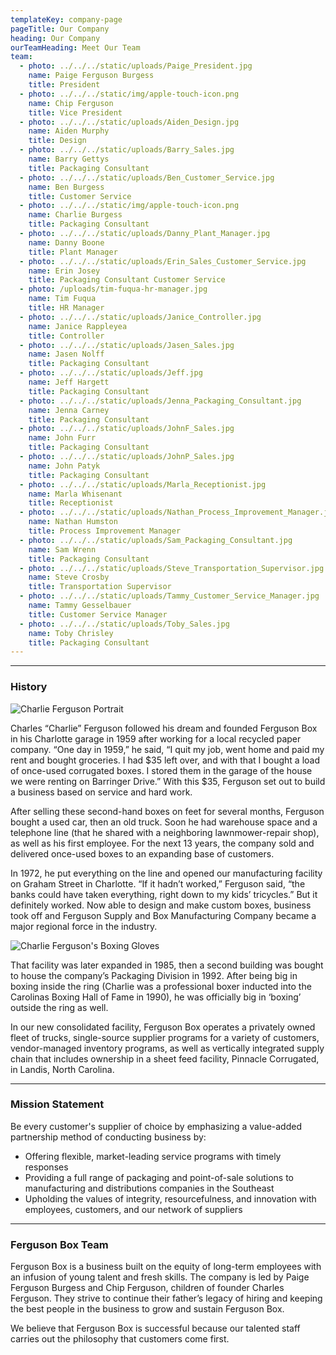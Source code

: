 ```yaml
---
templateKey: company-page
pageTitle: Our Company
heading: Our Company
ourTeamHeading: Meet Our Team
team:
  - photo: ../../../static/uploads/Paige_President.jpg
    name: Paige Ferguson Burgess
    title: President
  - photo: ../../../static/img/apple-touch-icon.png
    name: Chip Ferguson
    title: Vice President
  - photo: ../../../static/uploads/Aiden_Design.jpg
    name: Aiden Murphy
    title: Design
  - photo: ../../../static/uploads/Barry_Sales.jpg
    name: Barry Gettys
    title: Packaging Consultant
  - photo: ../../../static/uploads/Ben_Customer_Service.jpg
    name: Ben Burgess
    title: Customer Service
  - photo: ../../../static/img/apple-touch-icon.png
    name: Charlie Burgess
    title: Packaging Consultant
  - photo: ../../../static/uploads/Danny_Plant_Manager.jpg
    name: Danny Boone
    title: Plant Manager
  - photo: ../../../static/uploads/Erin_Sales_Customer_Service.jpg
    name: Erin Josey
    title: Packaging Consultant Customer Service
  - photo: /uploads/tim-fuqua-hr-manager.jpg
    name: Tim Fuqua
    title: HR Manager
  - photo: ../../../static/uploads/Janice_Controller.jpg
    name: Janice Rappleyea
    title: Controller
  - photo: ../../../static/uploads/Jasen_Sales.jpg
    name: Jasen Nolff
    title: Packaging Consultant
  - photo: ../../../static/uploads/Jeff.jpg
    name: Jeff Hargett
    title: Packaging Consultant
  - photo: ../../../static/uploads/Jenna_Packaging_Consultant.jpg
    name: Jenna Carney
    title: Packaging Consultant
  - photo: ../../../static/uploads/JohnF_Sales.jpg
    name: John Furr
    title: Packaging Consultant
  - photo: ../../../static/uploads/JohnP_Sales.jpg
    name: John Patyk
    title: Packaging Consultant
  - photo: ../../../static/uploads/Marla_Receptionist.jpg
    name: Marla Whisenant
    title: Receptionist
  - photo: ../../../static/uploads/Nathan_Process_Improvement_Manager.jpg
    name: Nathan Humston
    title: Process Improvement Manager
  - photo: ../../../static/uploads/Sam_Packaging_Consultant.jpg
    name: Sam Wrenn
    title: Packaging Consultant
  - photo: ../../../static/uploads/Steve_Transportation_Supervisor.jpg
    name: Steve Crosby
    title: Transportation Supervisor
  - photo: ../../../static/uploads/Tammy_Customer_Service_Manager.jpg
    name: Tammy Gesselbauer
    title: Customer Service Manager
  - photo: ../../../static/uploads/Toby_Sales.jpg
    name: Toby Chrisley
    title: Packaging Consultant
---
```

- - -

### History

![Charlie Ferguson Portrait](/uploads/charles_ferguson.jpg)

Charles “Charlie” Ferguson followed his dream and founded Ferguson Box in his Charlotte garage in 1959 after working for a local recycled paper company. “One day in 1959,” he said, “I quit my job, went home and paid my rent and bought groceries. I had $35 left over, and with that I bought a load of once-used corrugated boxes. I stored them in the garage of the house we were renting on Barringer Drive.” With this $35, Ferguson set out to build a business based on service and hard work.

After selling these second-hand boxes on feet for several months, Ferguson bought a used car, then an old truck. Soon he had warehouse space and a telephone line (that he shared with a neighboring lawnmower-repair shop), as well as his first employee. For the next 13 years, the company sold and delivered once-used boxes to an expanding base of customers.

In 1972, he put everything on the line and opened our manufacturing facility on Graham Street in Charlotte. “If it hadn’t worked,” Ferguson said, “the banks could have taken everything, right down to my kids’ tricycles.” But it definitely worked. Now able to design and make custom boxes, business took off and Ferguson Supply and Box Manufacturing Company became a major regional force in the industry.

![Charlie Ferguson's Boxing Gloves](/uploads/charlie_boxing_gloves.jpg "Charlie Ferguson's Boxing Gloves")

That facility was later expanded in 1985, then a second building was bought to house the company’s Packaging Division in 1992. After being big in boxing inside the ring (Charlie was a professional boxer inducted into the Carolinas Boxing Hall of Fame in 1990), he was officially big in ‘boxing’ outside the ring as well.

In our new consolidated facility, Ferguson Box operates a privately owned fleet of trucks, single-source supplier programs for a variety of customers, vendor-managed inventory programs, as well as vertically integrated supply chain that includes ownership in a sheet feed facility, Pinnacle Corrugated, in Landis, North Carolina.

- - -

### Mission Statement

Be every customer's supplier of choice by emphasizing a value-added partnership method of conducting business by:

* Offering flexible, market-leading service programs with timely responses
* Providing a full range of packaging and point-of-sale solutions to manufacturing and distributions companies in the Southeast
* Upholding the values of integrity, resourcefulness, and innovation with employees, customers, and our network of suppliers

- - -

### Ferguson Box Team

Ferguson Box is a business built on the equity of long-term employees with an infusion of young talent and fresh skills. The company is led by Paige Ferguson Burgess and Chip Ferguson, children of founder Charles Ferguson. They strive to continue their father’s legacy of hiring and keeping the best people in the business to grow and sustain Ferguson Box.

We believe that Ferguson Box is successful because our talented staff carries out the philosophy that customers come first.
